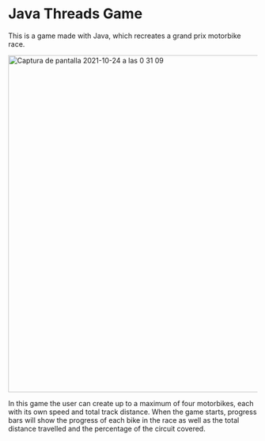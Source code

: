 # Java Threads Game

This is a game made with Java, which recreates a grand prix motorbike race.

<img width="681" alt="Captura de pantalla 2021-10-24 a las 0 31 09" src="https://user-images.githubusercontent.com/90817111/138573510-442e3733-cda1-4d38-ab0e-1b5f6b436ae6.png">

In this game the user can create up to a maximum of four motorbikes, each with its own speed and total track distance.
When the game starts, progress bars will show the progress of each bike in the race as well as the total distance travelled and the percentage of the circuit covered.
